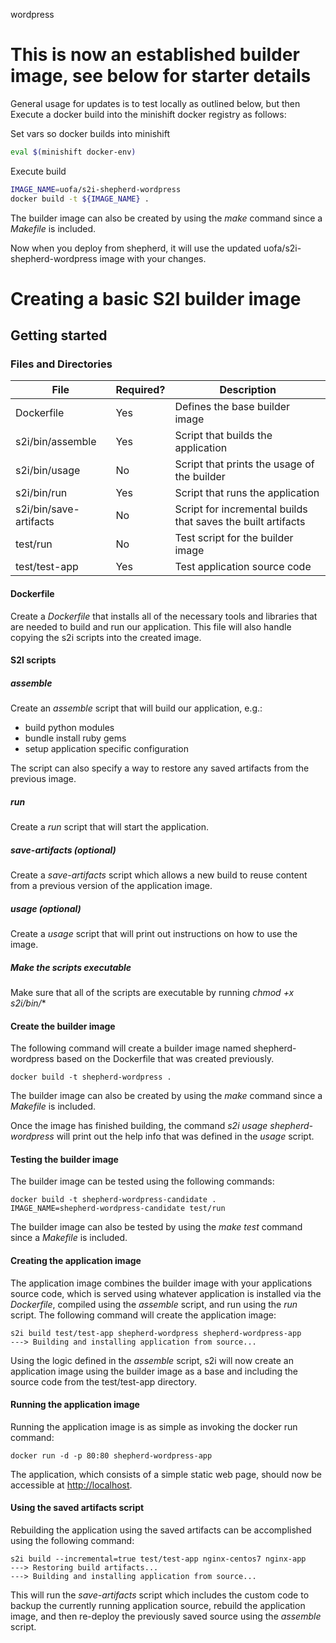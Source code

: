 wordpress
# This is now an established builder image, see below for starter details

General usage for updates is to test locally as outlined below, but then
Execute a docker build into the minishift docker registry as follows:

Set vars so docker builds into minishift
```bash
eval $(minishift docker-env)
```

Execute build
```bash
IMAGE_NAME=uofa/s2i-shepherd-wordpress
docker build -t ${IMAGE_NAME} .
```

The builder image can also be created by using the *make* command since a *Makefile* is included.

Now when you deploy from shepherd, it will use the updated uofa/s2i-shepherd-wordpress image with your changes.

# Creating a basic S2I builder image  

## Getting started  

### Files and Directories  
| File                   | Required? | Description                                                  |
|------------------------|-----------|--------------------------------------------------------------|
| Dockerfile             | Yes       | Defines the base builder image                               |
| s2i/bin/assemble       | Yes       | Script that builds the application                           |
| s2i/bin/usage          | No        | Script that prints the usage of the builder                  |
| s2i/bin/run            | Yes       | Script that runs the application                             |
| s2i/bin/save-artifacts | No        | Script for incremental builds that saves the built artifacts |
| test/run               | No        | Test script for the builder image                            |
| test/test-app          | Yes       | Test application source code                                 |

#### Dockerfile
Create a *Dockerfile* that installs all of the necessary tools and libraries that are needed to build and run our application.  This file will also handle copying the s2i scripts into the created image.

#### S2I scripts

##### assemble
Create an *assemble* script that will build our application, e.g.:
- build python modules
- bundle install ruby gems
- setup application specific configuration

The script can also specify a way to restore any saved artifacts from the previous image.   

##### run
Create a *run* script that will start the application.

##### save-artifacts (optional)
Create a *save-artifacts* script which allows a new build to reuse content from a previous version of the application image.

##### usage (optional)
Create a *usage* script that will print out instructions on how to use the image.

##### Make the scripts executable
Make sure that all of the scripts are executable by running *chmod +x s2i/bin/**

#### Create the builder image
The following command will create a builder image named shepherd-wordpress based on the Dockerfile that was created previously.
```
docker build -t shepherd-wordpress .
```
The builder image can also be created by using the *make* command since a *Makefile* is included.

Once the image has finished building, the command *s2i usage shepherd-wordpress* will print out the help info that was defined in the *usage* script.

#### Testing the builder image
The builder image can be tested using the following commands:
```
docker build -t shepherd-wordpress-candidate .
IMAGE_NAME=shepherd-wordpress-candidate test/run
```
The builder image can also be tested by using the *make test* command since a *Makefile* is included.

#### Creating the application image
The application image combines the builder image with your applications source code, which is served using whatever application is installed via the *Dockerfile*, compiled using the *assemble* script, and run using the *run* script.
The following command will create the application image:
```
s2i build test/test-app shepherd-wordpress shepherd-wordpress-app
---> Building and installing application from source...
```
Using the logic defined in the *assemble* script, s2i will now create an application image using the builder image as a base and including the source code from the test/test-app directory.

#### Running the application image
Running the application image is as simple as invoking the docker run command:
```
docker run -d -p 80:80 shepherd-wordpress-app
```
The application, which consists of a simple static web page, should now be accessible at  [http://localhost](http://localhost).

#### Using the saved artifacts script
Rebuilding the application using the saved artifacts can be accomplished using the following command:
```
s2i build --incremental=true test/test-app nginx-centos7 nginx-app
---> Restoring build artifacts...
---> Building and installing application from source...
```
This will run the *save-artifacts* script which includes the custom code to backup the currently running application source, rebuild the application image, and then re-deploy the previously saved source using the *assemble* script.
